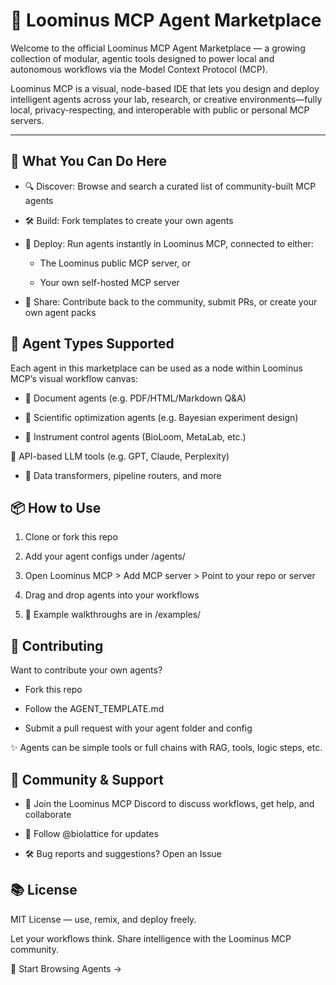 # 🧬 Loominus MCP Agent Marketplace

Welcome to the official Loominus MCP Agent Marketplace — a growing collection of modular, agentic tools designed to power local and autonomous workflows via the Model Context Protocol (MCP).

Loominus MCP is a visual, node-based IDE that lets you design and deploy intelligent agents across your lab, research, or creative environments—fully local, privacy-respecting, and interoperable with public or personal MCP servers.

---

## 🌟 What You Can Do Here

- 🔍 Discover: Browse and search a curated list of community-built MCP agents

- 🛠️ Build: Fork templates to create your own agents

- 🚀 Deploy: Run agents instantly in Loominus MCP, connected to either:

    - The Loominus public MCP server, or

    - Your own self-hosted MCP server

- 🤝 Share: Contribute back to the community, submit PRs, or create your own agent packs


## 🧱 Agent Types Supported

Each agent in this marketplace can be used as a node within Loominus MCP’s visual workflow canvas:

- 📄 Document agents (e.g. PDF/HTML/Markdown Q&A)

- 🧪 Scientific optimization agents (e.g. Bayesian experiment design)

- 📡 Instrument control agents (BioLoom, MetaLab, etc.)

🔗 API-based LLM tools (e.g. GPT, Claude, Perplexity)

- 🔄 Data transformers, pipeline routers, and more


## 📦 How to Use

1. Clone or fork this repo

2. Add your agent configs under /agents/

3. Open Loominus MCP > Add MCP server > Point to your repo or server

4. Drag and drop agents into your workflows

5. 🧪 Example walkthroughs are in /examples/


## 👥 Contributing

Want to contribute your own agents?

- Fork this repo

- Follow the AGENT_TEMPLATE.md

- Submit a pull request with your agent folder and config

✨ Agents can be simple tools or full chains with RAG, tools, logic steps, etc.


## 📣 Community & Support

- 💬 Join the Loominus MCP Discord to discuss workflows, get help, and collaborate

- 🧭 Follow @biolattice for updates

- 🛠️ Bug reports and suggestions? Open an Issue


## 📚 License

MIT License — use, remix, and deploy freely.

Let your workflows think. Share intelligence with the Loominus MCP community.


🧭 Start Browsing Agents →